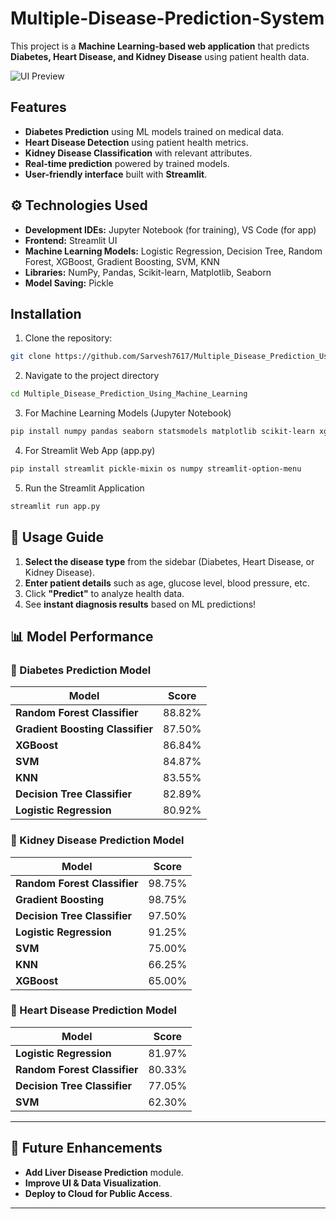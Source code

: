# Multiple-Disease-Prediction-System

This project is a **Machine Learning-based web application** that predicts **Diabetes, Heart Disease, and Kidney Disease** using patient health data.

![UI Preview](https://private-user-images.githubusercontent.com/178065542/437538840-749a4ee8-3176-4d87-b37f-93eea1802e76.png?jwt=eyJhbGciOiJIUzI1NiIsInR5cCI6IkpXVCJ9.eyJpc3MiOiJnaXRodWIuY29tIiwiYXVkIjoicmF3LmdpdGh1YnVzZXJjb250ZW50LmNvbSIsImtleSI6ImtleTUiLCJleHAiOjE3NDU2MDA2ODUsIm5iZiI6MTc0NTYwMDM4NSwicGF0aCI6Ii8xNzgwNjU1NDIvNDM3NTM4ODQwLTc0OWE0ZWU4LTMxNzYtNGQ4Ny1iMzdmLTkzZWVhMTgwMmU3Ni5wbmc_WC1BbXotQWxnb3JpdGhtPUFXUzQtSE1BQy1TSEEyNTYmWC1BbXotQ3JlZGVudGlhbD1BS0lBVkNPRFlMU0E1M1BRSzRaQSUyRjIwMjUwNDI1JTJGdXMtZWFzdC0xJTJGczMlMkZhd3M0X3JlcXVlc3QmWC1BbXotRGF0ZT0yMDI1MDQyNVQxNjU5NDVaJlgtQW16LUV4cGlyZXM9MzAwJlgtQW16LVNpZ25hdHVyZT1hNDlhNDI2MWQ3Y2FhMDdmZWRhMDk5MmRjMDFlMjNlYTQ1ZGViMTRmODg2NjFjM2JhNWEzZmNmZGRkOTQ4OTMzJlgtQW16LVNpZ25lZEhlYWRlcnM9aG9zdCJ9.G4eEgWMAXpW1MJBIu9KBUXXsGiX9LsnYpbR9U8tZ1Pg)
## Features
- **Diabetes Prediction** using ML models trained on medical data.  
- **Heart Disease Detection** using patient health metrics.  
- **Kidney Disease Classification** with relevant attributes.  
- **Real-time prediction** powered by trained models.  
- **User-friendly interface** built with **Streamlit**.  
## ⚙️ Technologies Used  
- **Development IDEs:** Jupyter Notebook (for training), VS Code (for app) 
- **Frontend:** Streamlit UI  
- **Machine Learning Models:** Logistic Regression, Decision Tree, Random Forest, XGBoost, Gradient Boosting, SVM, KNN  
- **Libraries:** NumPy, Pandas, Scikit-learn, Matplotlib, Seaborn  
- **Model Saving:** Pickle  
## Installation
1. Clone the repository:
```bash
git clone https://github.com/Sarvesh7617/Multiple_Disease_Prediction_Using_Machine_Learning.git
```
2. Navigate to the project directory
```bash
cd Multiple_Disease_Prediction_Using_Machine_Learning
```
3. For Machine Learning Models (Jupyter Notebook)  
```bash
pip install numpy pandas seaborn statsmodels matplotlib scikit-learn xgboost
```
4. For Streamlit Web App (app.py)
```bash
pip install streamlit pickle-mixin os numpy streamlit-option-menu
```
5. Run the Streamlit Application
```bash
streamlit run app.py
```
## 🔎 Usage Guide  
1. **Select the disease type** from the sidebar (Diabetes, Heart Disease, or Kidney Disease).  
2. **Enter patient details** such as age, glucose level, blood pressure, etc.  
3. Click **"Predict"** to analyze health data.  
4. See **instant diagnosis results** based on ML predictions!
## 📊 Model Performance  

### 🔹 Diabetes Prediction Model  
| **Model**                     | **Score** |
|--------------------------------|----------|
| **Random Forest Classifier**   | 88.82%   |
| **Gradient Boosting Classifier** | 87.50%   |
| **XGBoost**                    | 86.84%   |
| **SVM**                        | 84.87%   |
| **KNN**                        | 83.55%   |
| **Decision Tree Classifier**    | 82.89%   |
| **Logistic Regression**         | 80.92%   |
### 🔹 Kidney Disease Prediction Model  
| **Model**                     | **Score** |
|--------------------------------|----------|
| **Random Forest Classifier**   | 98.75%   |
| **Gradient Boosting**          | 98.75%   |
| **Decision Tree Classifier**    | 97.50%   |
| **Logistic Regression**        | 91.25%   |
| **SVM**                        | 75.00%   |
| **KNN**                        | 66.25%   |
| **XGBoost**                    | 65.00%   |

### 🔹 Heart Disease Prediction Model  
| **Model**                     | **Score** |
|--------------------------------|----------|
| **Logistic Regression**        | 81.97%   |
| **Random Forest Classifier**   | 80.33%   |
| **Decision Tree Classifier**   | 77.05%   |
| **SVM**                        | 62.30%   |

---

## 🔮 Future Enhancements  
- **Add Liver Disease Prediction** module.  
- **Improve UI & Data Visualization**.  
- **Deploy to Cloud for Public Access**.  

---
